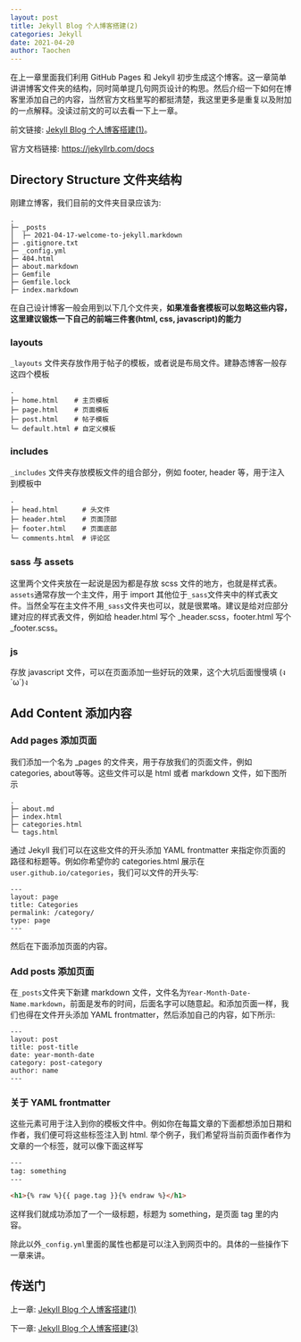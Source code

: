 ```yaml
---
layout: post
title: Jekyll Blog 个人博客搭建(2)
categories: Jekyll
date: 2021-04-20
author: Taochen
---
```


在上一章里面我们利用 GitHub Pages 和 Jekyll 初步生成这个博客。这一章简单讲讲博客文件夹的结构，同时简单提几句网页设计的构思。然后介绍一下如何在博客里添加自己的内容，当然官方文档里写的都挺清楚，我这里更多是重复以及附加的一点解释。没读过前文的可以去看一下上一章。

前文链接: [Jekyll Blog 个人博客搭建(1)](https://thomasmental.github.io/2021/04/16/Jekyll-1/)。

官方文档链接: <https://jekyllrb.com/docs>

## Directory Structure 文件夹结构

刚建立博客，我们目前的文件夹目录应该为:

```
.
├─ _posts
│  ├─ 2021-04-17-welcome-to-jekyll.markdown
├─ .gitignore.txt
├─ _config.yml
├─ 404.html
├─ about.markdown
├─ Gemfile
├─ Gemfile.lock
├─ index.markdown
```

在自己设计博客一般会用到以下几个文件夹，**如果准备套模板可以忽略这些内容，这里建议锻炼一下自己的前端三件套(html, css, javascript)的能力**

### layouts 

```_layouts``` 文件夹存放作用于帖子的模板，或者说是布局文件。建静态博客一般存这四个模板

```
.
├─ home.html    # 主页模板
├─ page.html    # 页面模板
├─ post.html    # 帖子模板
└─ default.html # 自定义模板
```

### includes

```_includes``` 文件夹存放模板文件的组合部分，例如 footer, header 等，用于注入到模板中

```
.
├─ head.html      # 头文件
├─ header.html    # 页面顶部
├─ footer.html    # 页面底部
└─ comments.html  # 评论区
```

### sass 与 assets

这里两个文件夹放在一起说是因为都是存放 scss 文件的地方，也就是样式表。```assets```通常存放一个主文件，用于 import 其他位于```_sass```文件夹中的样式表文件。当然全写在主文件不用```_sass```文件夹也可以，就是很累咯。建议是给对应部分建对应的样式表文件，例如给 header.html 写个 _header.scss，footer.html 写个 _footer.scss。

### js

存放 javascript 文件，可以在页面添加一些好玩的效果，这个大坑后面慢慢填 (ง `ω´)ง

## Add Content 添加内容

### Add pages 添加页面

我们添加一个名为 _pages 的文件夹，用于存放我们的页面文件，例如 categories, about等等。这些文件可以是 html 或者 markdown 文件，如下图所示

```
.
├─ about.md
├─ index.html
├─ categories.html
└─ tags.html
```

通过 Jekyll 我们可以在这些文件的开头添加 YAML frontmatter 来指定你页面的路径和标题等。例如你希望你的 categories.html 展示在```user.github.io/categories```，我们可以文件的开头写:

```
---
layout: page
title: Categories
permalink: /category/
type: page
---
```

然后在下面添加页面的内容。

### Add posts 添加页面

在```_posts```文件夹下新建 markdown 文件，文件名为```Year-Month-Date-Name.markdown```，前面是发布的时间，后面名字可以随意起。和添加页面一样，我们也得在文件开头添加 YAML frontmatter，然后添加自己的内容，如下所示:

```
---
layout: post
title: post-title
date: year-month-date
category: post-category
author: name
---
```

### 关于 YAML frontmatter

这些元素可用于注入到你的模板文件中。例如你在每篇文章的下面都想添加日期和作者，我们便可将这些标签注入到 html. 举个例子，我们希望将当前页面作者作为文章的一个标签，就可以像下面这样写

``` html
---
tag: something
---

<h1>{% raw %}{{ page.tag }}{% endraw %}</h1>
```

这样我们就成功添加了一个一级标题，标题为 something，是页面 tag 里的内容。

除此以外```_config.yml```里面的属性也都是可以注入到网页中的。具体的一些操作下一章来讲。

## 传送门

上一章: [Jekyll Blog 个人博客搭建(1)](https://thomasmental.github.io/2021/04/16/Jekyll-1/)

下一章: [Jekyll Blog 个人博客搭建(3)](https://thomasmental.github.io/2021/04/25/Jekyll-3/)